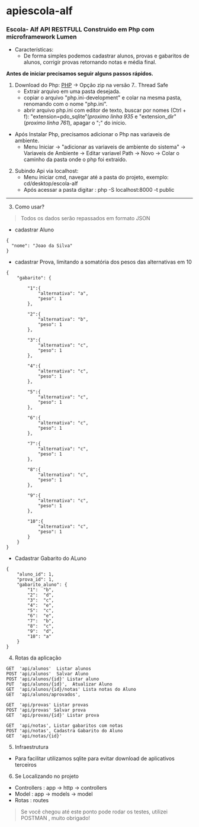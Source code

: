 # apiescola-alf
### Escola- Alf API RESTFULL Construido em Php com microframework Lumen

- Características:
  - De forma simples podemos cadastrar alunos, provas e gabaritos de alunos, corrigir provas retornando notas e média final.

**Antes de iniciar precisamos seguir alguns passos rápidos.** 

1. Download do Php: [PHP](https://windows.php.net/download#php-7.4) -> Opção zip na versão 7.. Thread Safe
   - Extrair arquivo em uma pasta desejada.
   - copiar o arquivo "php.ini-development" e colar na mesma pasta, renomando com o nome "php.ini".
   - abrir arquivo php.ini com editor de texto, buscar por nomes (Ctrl + f): "extension=pdo_sqlite"(*proximo linha 935*  e "extension_dir"(*proximo linha 761*), apagar o ";" do início.

- Após Instalar Php, precisamos adicionar o Php nas variaveis de ambiente.
  - Menu Iniciar -> "adicionar as variaveis de ambiente do sistema" -> Variaveis de Ambiente -> Editar variavel Path -> Novo -> Colar o caminho da pasta onde o php foi extraido. 

2. Subindo Api via localhost:
   - Menu iniciar cmd, navegar até a pasta do projeto, exemplo: cd/desktop/escola-alf
   - Após acessar a pasta digitar : php -S localhost:8000 -t public

-------------------------------------------------------------------------------------

3. Como usar?
>Todos os dados serão repassados em formato JSON

- cadastrar Aluno
```
{
  "nome": "Joao da Silva"
}
```

- cadastrar Prova, limitando a somatória dos pesos das alternativas em 10
```
{
    "gabarito": {
   
        "1":{
            "alternativa": "a",
            "peso": 1
        },

        "2":{
            "alternativa": "b",
            "peso": 1
        },

        "3":{
            "alternativa": "c",
            "peso": 1
        },

        "4":{
            "alternativa": "c",
            "peso": 1
        },

        "5":{
            "alternativa": "c",
            "peso": 1
        },

        "6":{
            "alternativa": "c",
            "peso": 1
        },

        "7":{
            "alternativa": "c",
            "peso": 1
        },

        "8":{
            "alternativa": "c",
            "peso": 1
        },

        "9":{
            "alternativa": "c",
            "peso": 1
        },

        "10":{
            "alternativa": "c",
            "peso": 1
        }
    }
}
```

- Cadastrar Gabarito do ALuno
```
{
    "aluno_id": 1,
    "prova_id": 1,
    "gabarito_aluno": {    
        "1":  "b",    
        "2":  "d",
        "3":  "c",
        "4":  "e",
        "5":  "c",
        "6":  "e",
        "7":  "b",
        "8":  "c",  
        "9":  "d",
        "10": "a"
    }
}
```
4. Rotas da aplicação
```
GET  'api/alunos'  Listar alunos
POST 'api/alunos'  Salvar Aluno
POST 'api/alunos/{id}' Listar aluno
PUT  'api/alunos/{id}',  Atualizar Aluno
GET  'api/alunos/{id}/notas' Lista notas do Aluno
GET  'api/alunos/aprovados', 

GET  'api/provas' Listar provas
POST 'api/provas' Salvar prova
GET  'api/provas/{id}' Listar prova

GET  'api/notas', Listar gabaritos com notas
POST 'api/notas', Cadastra Gabarito do Aluno
GET  'api/notas/{id}' 
```

5. Infraestrutura
- Para facilitar utilizamos sqlite para evitar download de aplicativos terceiros

6. Se Localizando no projeto
 - Controllers : app -> http -> controllers
 - Model : app -> models -> model
 - Rotas : routes
 
> Se você chegou até este ponto pode rodar os testes, utilizei POSTMAN , muito obrigado!




